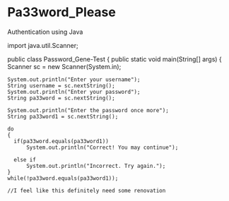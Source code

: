 # Pa33word_Please
Authentication using Java 






import java.util.Scanner;

public class Password_Gene-Test
{
  public static void main(String[] args)
  {
    Scanner sc = new Scanner(System.in);
    
    System.out.println("Enter your username");
    String username = sc.nextString();
    System.out.println("Enter your password");
    String pa33word = sc.nextString();
    
    System.out.println("Enter the password once more");
    String pa33word1 = sc.nextString();
    
    do
    {
      if(pa33word.equals(pa33word1))
          System.out.println("Correct! You may continue");
      
      else if
          System.out.println("Incorrect. Try again.");
    }
    while(!pa33word.equals(pa33word1));
    
    //I feel like this definitely need some renovation
